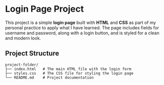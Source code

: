 # Login Page Project

This project is a simple **login page** built with **HTML** and **CSS** as part of my personal practice to apply what I have learned. The page includes fields for username and password, along with a login button, and is styled for a clean and modern look.

## Project Structure

```plaintext
project-folder/
├── index.html   # The main HTML file with the login form
├── styles.css   # The CSS file for styling the login page
└── README.md    # Project documentation

